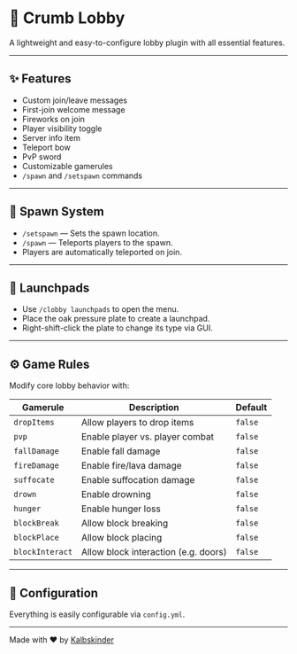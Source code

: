 # 🌟 Crumb Lobby
A lightweight and easy-to-configure lobby plugin with all essential features.

---

## ✨ Features

- Custom join/leave messages
- First-join welcome message
- Fireworks on join
- Player visibility toggle
- Server info item
- Teleport bow
- PvP sword
- Customizable gamerules
- `/spawn` and `/setspawn` commands

---

## 📍 Spawn System

- `/setspawn` — Sets the spawn location.
- `/spawn` — Teleports players to the spawn.
- Players are automatically teleported on join.

---

## 🚀 Launchpads

- Use `/clobby launchpads` to open the menu.
- Place the oak pressure plate to create a launchpad.
- Right-shift-click the plate to change its type via GUI.

---

## ⚙️ Game Rules

Modify core lobby behavior with:


| Gamerule        | Description                               | Default |
|-----------------|-------------------------------------------|---------|
| `dropItems`     | Allow players to drop items               | `false` |
| `pvp`           | Enable player vs. player combat           | `false` |
| `fallDamage`    | Enable fall damage                        | `false` |
| `fireDamage`    | Enable fire/lava damage                   | `false` |
| `suffocate`     | Enable suffocation damage                 | `false` |
| `drown`         | Enable drowning                           | `false` |
| `hunger`        | Enable hunger loss                        | `false` |
| `blockBreak`    | Allow block breaking                      | `false` |
| `blockPlace`    | Allow block placing                       | `false` |
| `blockInteract` | Allow block interaction (e.g. doors)      | `false` |

---

## 📁 Configuration

Everything is easily configurable via `config.yml`.

---

Made with ❤️ by [Kalbskinder](https://github.com/Kalbskinder)
